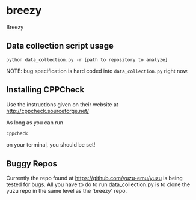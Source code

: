 # breezy
Breezy


## Data collection script usage
```
python data_collection.py -r [path to repository to analyze]
```

NOTE: bug specification is hard coded into `data_collection.py` right now.

## Installing CPPCheck

Use the instructions given on their website at http://cppcheck.sourceforge.net/

As long as you can run
```bash
cppcheck
```
on your terminal, you should be set!

## Buggy Repos
Currently the repo found at https://github.com/yuzu-emu/yuzu is being tested for bugs. All you have to do to run data_collection.py is to clone the yuzu repo in the same level as the 'breezy' repo.
